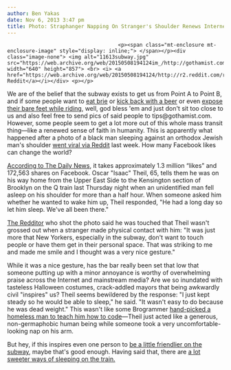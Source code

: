 ```yaml
---
author: Ben Yakas
date: Nov 6, 2013 3:47 pm
title: Photo: Straphanger Napping On Stranger's Shoulder Renews Internet's Faith In Humanity
---
```


	
										<p><span class="mt-enclosure mt-enclosure-image" style="display: inline;"> </span></p><div class="image-none"> <img alt="11613subway.jpg" src="https://web.archive.org/web/20150508194124im_/http://gothamist.com/attachments/byakas/11613subway.jpg" width="640" height="857"> <br> <i> <a href="https://web.archive.org/web/20150508194124/http://r2.reddit.com/r/nyc/comments/1pmjf5/stranger_falls_asleep_on_guys_shoulder_on_the/">via Reddit</a></i></div> <p></p>

<p>We are of the belief that the subway exists to get us from Point A to Point B, and if some people want to <a href="https://web.archive.org/web/20150508194124/http://gothamist.com/2013/10/11/subway_cheese.php">eat brie</a> or <a href="https://web.archive.org/web/20150508194124/http://gothamist.com/2013/10/08/photo_this_woman_is_all_of_us.php">kick back with a beer</a> or even <a href="https://web.archive.org/web/20150508194124/http://gothamist.com/2013/08/01/yeah_thats_it_kick_off_your_sandals.php">expose their bare feet while riding</a>, well, god bless &apos;em and just don&apos;t sit too close to us and also feel free to send pics of said people to tips@gothamist.com. However, some people seem to get a lot more out of this whole mass transit thing&#x2014;like a renewed sense of faith in humanity. This is apparently what happened after a photo of a black man sleeping against an orthodox Jewish man&apos;s shoulder <a href="https://web.archive.org/web/20150508194124/http://r2.reddit.com/r/nyc/comments/1pmjf5/stranger_falls_asleep_on_guys_shoulder_on_the/">went viral via Reddit</a> last week. How many Facebook likes can change the world? </p>

<p><a href="https://web.archive.org/web/20150508194124/http://www.nydailynews.com/new-york/brooklyn/check-subway-sleeping-beauty-article-1.1508486">According to The Daily News</a>, it takes approximately 1.3 million &#x201C;likes&#x201D; and 172,563 shares on Facebook. Oscar &quot;Isaac&quot; Theil, 65, tells them he was on his way home from the Upper East Side to the Kensington section of Brooklyn on the Q train last Thursday night when an unidentified man fell asleep on his shoulder for more than a half hour. When someone asked him whether he wanted to wake him up, Theil responded, &quot;He had a long day so let him sleep. We&apos;ve all been there.&quot;</p>

<p><a href="https://web.archive.org/web/20150508194124/http://r2.reddit.com/user/braffination">The Redditor</a> who shot the photo said he was touched that Theil wasn&apos;t grossed out when a stranger made physical contact with him: &quot;It was just more that New Yorkers, especially in the subway, don&apos;t want to touch people or have them get in their personal space. That was striking to me and made me smile and I thought was a very nice gesture.&quot; </p>

<p>While it was a nice gesture, has the bar really been set that low that someone putting up with a minor annoyance is worthy of overwhelming praise across the Internet and mainstream media? Are we so inundated with tasteless Halloween costumes, crack-addled mayors that being awkwardly civil &quot;inspires&quot; us? Theil seems bewildered by the response: &quot;I just kept steady so he would be able to sleep,&quot; he said. &quot;It wasn&apos;t easy to do because he was dead weight.&quot; This wasn&apos;t like some Brogrammer <a href="https://web.archive.org/web/20150508194124/http://gothamist.com/2013/08/22/nyc_entrepreneur_promises_to_teach.php">hand-picked a homeless man to teach him how to code</a>&#x2014;Theil just acted like a generous, non-germaphobic human being while someone took a very uncomfortable-looking nap on his arm. </p>

<p>But hey, if this inspires even one person to <a href="https://web.archive.org/web/20150508194124/http://gothamist.com/tags/subwayetiquette">be a little friendlier on the subway</a>, maybe that&apos;s good enough. Having said that, there are <a href="https://web.archive.org/web/20150508194124/http://gothamist.com/2013/10/24/photo_if_you_must_sleep_on_the_subw.php">a lot sweeter ways of sleeping on the train.</a></p>					
										
									
				